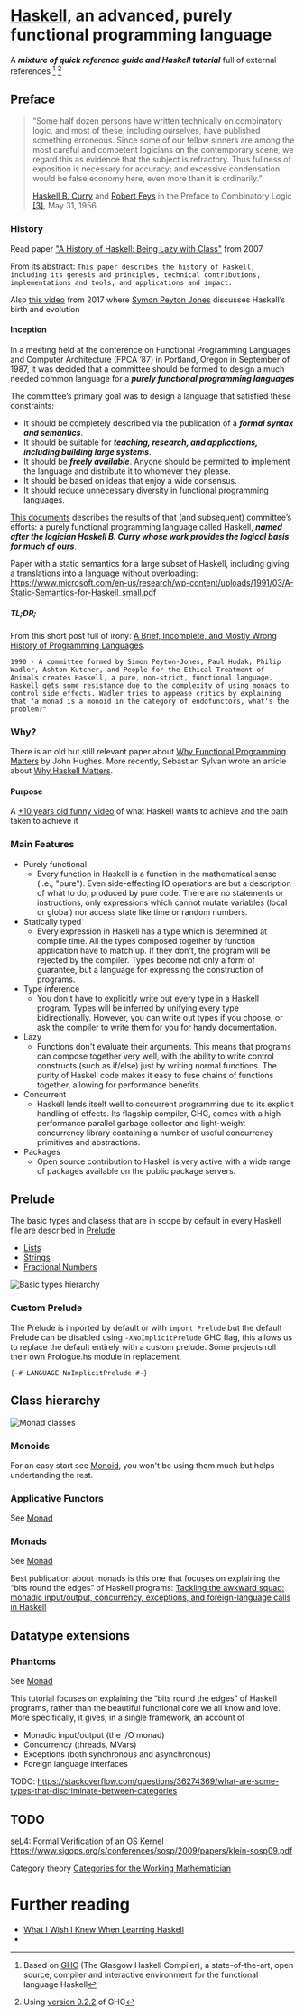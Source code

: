 # [Haskell](http://www.haskell.org/), an advanced, purely functional programming language

A ***mixture of quick reference guide and Haskell tutorial*** full of external references [^1] [^2]

[^1]: Based on [GHC](https://www.haskell.org/ghc/) (The Glasgow Haskell Compiler), a state-of-the-art, open source, compiler and interactive environment for the functional language Haskell

[^2]: Using [version 9.2.2](https://downloads.haskell.org/ghc/latest/docs/html/users_guide/index.html) of GHC

## Preface

> “Some half dozen persons have written technically on combinatory logic, and most of these, including ourselves, have published something erroneous. Since some of our fellow sinners are among the most careful and competent logicians on the contemporary scene, we regard this as evidence that the subject is refractory. Thus fullness of exposition is necessary for accuracy; and excessive condensation would be false economy here, even more than it is ordinarily.”
>
> [Haskell B. Curry](https://en.wikipedia.org/wiki/Haskell_Curry) and [Robert Feys](https://en.wikipedia.org/wiki/Robert_Feys)
> in the Preface to Combinatory Logic [\[3\]](https://www.haskell.org/onlinereport/haskell2010/haskellli3.html#Xcurry&feys:book), May 31, 1956

[^3]: H.K. Curry and R. Feys. Combinatory Logic. North-Holland Pub. Co., Amsterdam, 1958

### History
Read paper ["A History of Haskell: Being Lazy with Class"](https://www.microsoft.com/en-us/research/wp-content/uploads/2016/07/history.pdf) from 2007

From its abstract:
`This paper describes the history of Haskell, including its genesis and principles, technical contributions, implementations and tools, and applications and impact.`

Also [this video](https://www.youtube.com/watch?v=re96UgMk6GQ) from 2017 where [Symon Peyton Jones](https://www.microsoft.com/en-us/research/people/simonpj/) discusses Haskell’s birth and evolution

#### Inception

In a meeting held at the conference on Functional Programming Languages and Computer Architecture (FPCA ’87) in Portland, Oregon in September of 1987, it was decided that a committee should be formed to design a much needed common language for a ***purely functional programming languages***

The committee’s primary goal was to design a language that satisfied these constraints:

- It should be completely described via the publication of a ***formal syntax and semantics***.
- It should be suitable for ***teaching, research, and applications, including building large systems***.
- It should be ***freely available***. Anyone should be permitted to implement the language and distribute it to whomever they please.
- It should be based on ideas that enjoy a wide consensus.
- It should reduce unnecessary diversity in functional programming languages.

[This documents](https://wiki.haskell.org/Language_and_library_specification) describes the results of that (and subsequent) committee’s efforts: a purely functional programming language called Haskell, ***named after the logician Haskell B. Curry whose work provides the logical basis for much of ours***.

Paper with a static semantics for a large subset of Haskell, including giving a translations into a language without overloading:
https://www.microsoft.com/en-us/research/wp-content/uploads/1991/03/A-Static-Semantics-for-Haskell_small.pdf

##### TL;DR;

From this short post full of irony: [A Brief, Incomplete, and Mostly Wrong History of Programming Languages](https://james-iry.blogspot.com/2009/05/brief-incomplete-and-mostly-wrong.html).

`1990 - A committee formed by Simon Peyton-Jones, Paul Hudak, Philip Wadler, Ashton Kutcher, and People for the Ethical Treatment of Animals creates Haskell, a pure, non-strict, functional language. Haskell gets some resistance due to the complexity of using monads to control side effects. Wadler tries to appease critics by explaining that "a monad is a monoid in the category of endofunctors, what's the problem?"`

### Why?

There is an old but still relevant paper about [Why Functional Programming Matters](http://www.cse.chalmers.se/~rjmh/Papers/whyfp.html) by John Hughes. More recently, Sebastian Sylvan wrote an article about [Why Haskell Matters](https://wiki.haskell.org/Why_Haskell_matters). 

#### Purpose

A [+10 years old funny video](https://www.youtube.com/watch?v=iSmkqocn0oQ) of what Haskell wants to achieve and the path taken to achieve it

### Main Features

- Purely functional
  - Every function in Haskell is a function in the mathematical sense (i.e., "pure"). Even side-effecting IO operations are but a description of what to do, produced by pure code. There are no statements or instructions, only expressions which cannot mutate variables (local or global) nor access state like time or random numbers.
- Statically typed
  - Every expression in Haskell has a type which is determined at compile time. All the types composed together by function application have to match up. If they don't, the program will be rejected by the compiler. Types become not only a form of guarantee, but a language for expressing the construction of programs.
- Type inference
  - You don't have to explicitly write out every type in a Haskell program. Types will be inferred by unifying every type bidirectionally. However, you can write out types if you choose, or ask the compiler to write them for you for handy documentation.
- Lazy
  - Functions don't evaluate their arguments. This means that programs can compose together very well, with the ability to write control constructs (such as if/else) just by writing normal functions. The purity of Haskell code makes it easy to fuse chains of functions together, allowing for performance benefits.
- Concurrent
  - Haskell lends itself well to concurrent programming due to its explicit handling of effects. Its flagship compiler, GHC, comes with a high-performance parallel garbage collector and light-weight concurrency library containing a number of useful concurrency primitives and abstractions.
- Packages
  - Open source contribution to Haskell is very active with a wide range of packages available on the public package servers.

## Prelude

The basic types and clasess that are in scope by default in every Haskell file are described in [Prelude](doc/Prelude.md)
- [Lists](Lists.md)
- [Strings](doc/Strings.md)
- [Fractional Numbers](doc/NumbersFractional.md)

![Basic types hierarchy](media/basic.png)

### Custom Prelude

The Prelude is imported by default or with ```import Prelude``` but the default Prelude can be disabled using ```-XNoImplicitPrelude``` GHC flag, this allows us to replace the default entirely with a custom prelude. Some projects roll their own Prologue.hs module in replacement.

```
{-# LANGUAGE NoImplicitPrelude #-}
```

## Class hierarchy

![Monad classes](media/monad.png)

### Monoids

For an easy start see [Monoid](doc/Monoid.md), you won't be using them much but helps undertanding the rest.

### Applicative Functors

See [Monad](doc/Applicative.md)

### Monads

See [Monad](doc/Monad.md)

Best publication about monads is this one that focuses on explaining the “bits round the edges” of Haskell programs:
[Tackling the awkward squad: monadic input/output, concurrency, exceptions, and foreign-language calls in Haskell](https://www.microsoft.com/en-us/research/publication/tackling-awkward-squad-monadic-inputoutput-concurrency-exceptions-foreign-language-calls-haskell/)

## Datatype extensions

### Phantoms

See [Monad](doc/Phantom.md)





This tutorial focuses on explaining the “bits round the edges” of Haskell programs, rather than the beautiful functional core we all know and love. More specifically, it gives, in a single framework, an account of
- Monadic input/output (the I/O monad)
- Concurrency (threads, MVars)
- Exceptions (both synchronous and asynchronous)
- Foreign language interfaces

TODO: https://stackoverflow.com/questions/36274369/what-are-some-types-that-discriminate-between-categories

## TODO

seL4: Formal Verification of an OS Kernel
https://www.sigops.org/s/conferences/sosp/2009/papers/klein-sosp09.pdf

Category theory
[Categories for the Working Mathematician](https://link.springer.com/book/10.1007/978-1-4757-4721-8)

# Further reading

- [What I Wish I Knew When Learning Haskell ](http://dev.stephendiehl.com/hask/#what-is-haskell)
- 
